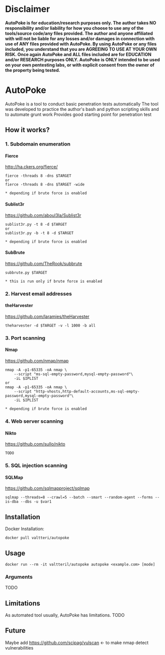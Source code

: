# Disclaimer
**AutoPoke is for education/research purposes only. The author takes NO responsibility and/or liability for how you choose to use any of the tools/source code/any files provided. The author and anyone affiliated with will not be liable for any losses and/or damages in connection with use of ANY files provided with AutoPoke. By using AutoPoke or any files included, you understand that you are AGREEING TO USE AT YOUR OWN RISK. Once again AutoPoke and ALL files included are for EDUCATION and/or
RESEARCH purposes ONLY. AutoPoke is ONLY intended to be used on your own pentesting labs, or with explicit consent from the owner of the property being tested.**

# AutoPoke
AutoPoke is a tool to conduct basic penetration tests automatically
The tool was developed to practice the author's bash and python scripting skills and to automate grunt work
Provides good starting point for penetration test


## How it works?
### 1. Subdomain enumeration

#### Fierce
http://ha.ckers.org/fierce/
```
fierce -threads 8 -dns $TARGET
or
fierce -threads 8 -dns $TARGET -wide

* depending if brute force is enabled
```

#### Sublist3r
https://github.com/aboul3la/Sublist3r
```
sublist3r.py -t 8 -d $TARGET
or
sublist3r.py -b -t 8 -d $TARGET

* depending if brute force is enabled
```

#### SubBrute
https://github.com/TheRook/subbrute
```
subbrute.py $TARGET

* this is run only if brute force is enabled
```


### 2. Harvest email addresses

#### theHarvester
https://github.com/laramies/theHarvester
```
theharvester -d $TARGET -v -l 1000 -b all
```


### 3. Port scanning

#### Nmap
https://github.com/nmap/nmap
```
nmap -A -p1-65335 -oA nmap \
    --script "ms-sql-empty-password,mysql-empty-password"\
    -iL $IPLIST
or
nmap -A -p1-65335 -oA nmap \
    --script "http-vhosts,http-default-accounts,ms-sql-empty-password,mysql-empty-password"\
    -iL $IPLIST

* depending if brute force is enabled
```


### 4. Web server scanning

#### Nikto
https://github.com/sullo/nikto
```
TODO
```


### 5. SQL injection scanning

#### SQLMap
https://github.com/sqlmapproject/sqlmap
```
sqlmap --threads=8 --crawl=5 --batch --smart --random-agent --forms --is-dba --dbs -u $var1
```


## Installation
Docker Installation:
```
docker pull valtteri/autopoke
```

## Usage
```
docker run --rm -it valtteril/autopoke autopoke <example.com> [mode]
```

### Arguments
TODO


## Limitations
As automated tool usually, AutoPoke has limitations.
TODO


## Future
Maybe add https://github.com/scipag/vulscan <- to make nmap detect vulnerabilities


